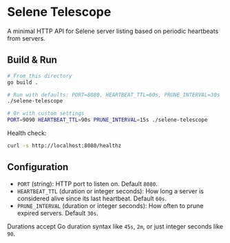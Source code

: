 # Selene Telescope

A minimal HTTP API for Selene server listing based on periodic heartbeats from servers.

## Build & Run

```bash
# From this directory
go build .

# Run with defaults: PORT=8080, HEARTBEAT_TTL=60s, PRUNE_INTERVAL=30s
./selene-telescope

# Or with custom settings
PORT=9090 HEARTBEAT_TTL=90s PRUNE_INTERVAL=15s ./selene-telescope
```

Health check:
```bash
curl -s http://localhost:8080/healthz
```

## Configuration

- `PORT` (string): HTTP port to listen on. Default `8080`.
- `HEARTBEAT_TTL` (duration or integer seconds): How long a server is considered alive since its last heartbeat. Default `60s`.
- `PRUNE_INTERVAL` (duration or integer seconds): How often to prune expired servers. Default `30s`.

Durations accept Go duration syntax like `45s`, `2m`, or just integer seconds like `90`.
